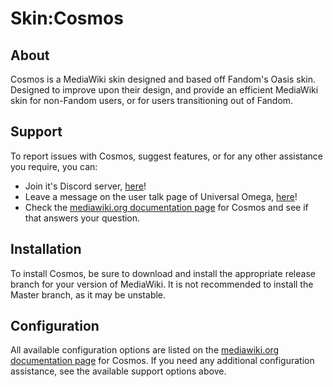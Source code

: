 # Skin:Cosmos
## About
Cosmos is a  MediaWiki skin designed and based off Fandom's Oasis skin. Designed to improve upon their design, and provide an efficient MediaWiki skin for non-Fandom users, or for users transitioning out of Fandom.
## Support
To report issues with Cosmos, suggest features, or for any other assistance you require, you can:
* Join it's Discord server, [here](https://discord.gg/nnT2Vhq)!
* Leave a message on the user talk page of Universal Omega, [here](https://www.mediawiki.org/wiki/User_talk:Universal_Omega)!
* Check the [mediawiki.org documentation page](https://www.mediawiki.org/wiki/Skin:Cosmos) for Cosmos and see if that answers your question.
## Installation
To install Cosmos, be sure to download and install the appropriate release branch for your version of MediaWiki. It is not recommended to install the Master branch, as it may be unstable.
## Configuration
All available configuration options are listed on the [mediawiki.org documentation page](https://www.mediawiki.org/wiki/Skin:Cosmos) for Cosmos. If you need any additional configuration assistance, see the available support options above.
